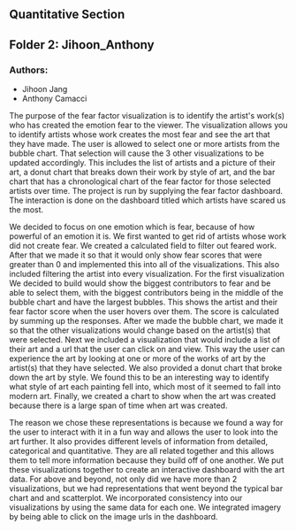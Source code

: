<h2>
     Quantitative Section
</h2>

<h2>
     Folder 2: Jihoon_Anthony
</h2>
<h3>
     Authors:
</h3>
<ul>
     <li>Jihoon Jang</li>
     <li>Anthony Camacci</li>
</ul>
<p>
     The purpose of the fear factor visualization is to identify the artist's work(s) who has created the
     emotion fear to the viewer. The visualization allows you to identify artists whose work creates
     the most fear and see the art that they have made. The user is allowed to select one or more
     artists from the bubble chart. That selection will cause the 3 other visualizations to be updated
     accordingly. This includes the list of artists and a picture of their art, a donut chart that breaks
     down their work by style of art, and the bar chart that has a chronological chart of the fear factor
     for those selected artists over time. The project is run by supplying the fear factor dashboard.
     The interaction is done on the dashboard titled which artists have scared us the most.
</p>
<p>
     We decided to focus on one emotion which is fear, because of how powerful of an emotion it is.
     We first wanted to get rid of artists whose work did not create fear. We created a calculated field
     to filter out feared work. After that we made it so that it would only show fear scores that were
     greater than 0 and implemented this into all of the visualizations. This also included filtering the
     artist into every visualization. For the first visualization We decided to build would show the
     biggest contributors to fear and be able to select them, with the biggest contributors being in the
     middle of the bubble chart and have the largest bubbles. This shows the artist and their fear
     factor score when the user hovers over them. The score is calculated by summing up the
     responses. After we made the bubble chart, we made it so that the other visualizations would
     change based on the artist(s) that were selected. Next we included a visualization that would
     include a list of their art and a url that the user can click on and view. This way the user can
     experience the art by looking at one or more of the works of art by the artist(s) that they have
     selected. We also provided a donut chart that broke down the art by style. We found this to be
     an interesting way to identify what style of art each painting fell into, which most of it seemed to
     fall into modern art. Finally, we created a chart to show when the art was created because there
     is a large span of time when art was created.
</p>
<p>
     The reason we chose these representations is because we found a way for the user to interact
     with it in a fun way and allows the user to look into the art further. It also provides different levels
     of information from detailed, categorical and quantitative. They are all related together and this
     allows them to tell more information because they build off of one another. We put these
     visualizations together to create an interactive dashboard with the art data.
     For above and beyond, not only did we have more than 2 visualizations, but we had
     representations that went beyond the typical bar chart and and scatterplot. We incorporated
     consistency into our visualizations by using the same data for each one. We integrated imagery
     by being able to click on the image urls in the dashboard.
</p>
